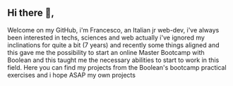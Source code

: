 ## Hi there 👋,
Welcome on my GitHub,
i'm Francesco, an Italian jr web-dev, i've always been interested in techs, sciences and web
actually i've ignored my inclinations for quite a bit (7 years) and recently some things aligned
and this gave me the possibility to start an online Master Bootcamp with Boolean and this taught me the necessary abilities to start to work in this field.
Here you can find my projects from the Boolean's bootcamp practical exercises and i hope ASAP my own projects

<!--
**FrancescoBonandin/FrancescoBonandin** is a ✨ _special_ ✨ repository because its `README.md` (this file) appears on your GitHub profile.

Here are some ideas to get you started:

- 🔭 I’m currently working on ...
- 🌱 I’m currently learning ...
- 👯 I’m looking to collaborate on ...
- 🤔 I’m looking for help with ...
- 💬 Ask me about ...
- 📫 How to reach me: ...
- 😄 Pronouns: ...
- ⚡ Fun fact: ...
-->
